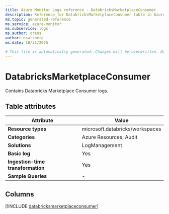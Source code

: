```yaml
---
title: Azure Monitor Logs reference - DatabricksMarketplaceConsumer
description: Reference for DatabricksMarketplaceConsumer table in Azure Monitor Logs.
ms.topic: generated-reference
ms.service: azure-monitor
ms.subservice: logs
ms.author: orens
author: osalzberg
ms.date: 10/31/2025

# This file is automatically generated. Changes will be overwritten. Do not change this file directly.
---
```


# DatabricksMarketplaceConsumer

Contains Databricks Marketplace Consumer logs.


## Table attributes

|Attribute|Value|
|---|---|
|**Resource types**|microsoft.databricks/workspaces|
|**Categories**|Azure Resources, Audit|
|**Solutions**| LogManagement|
|**Basic log**|Yes|
|**Ingestion-time transformation**|Yes|
|**Sample Queries**|-|



## Columns
  
[!INCLUDE [databricksmarketplaceconsumer](~/reusable-content/ce-skilling/azure/includes/azure-monitor/reference/tables/databricksmarketplaceconsumer-include.md)]
